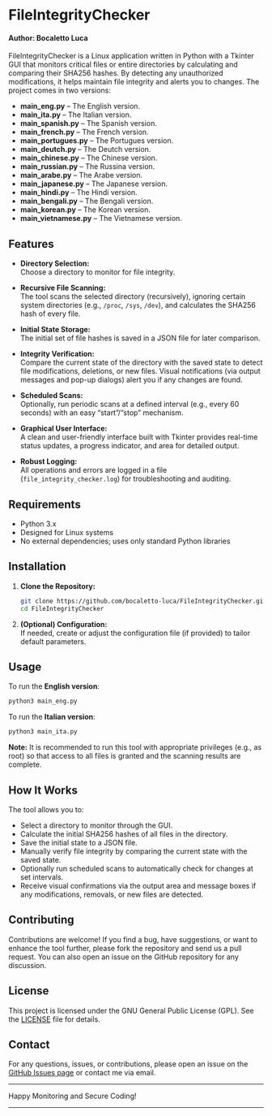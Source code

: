 # FileIntegrityChecker
#### Author: Bocaletto Luca

FileIntegrityChecker is a Linux application written in Python with a Tkinter GUI that monitors critical files or entire directories by calculating and comparing their SHA256 hashes. By detecting any unauthorized modifications, it helps maintain file integrity and alerts you to changes. The project comes in two versions:
- **main_eng.py** – The English version.
- **main_ita.py** – The Italian version.
- **main_spanish.py** – The Spanish version.
- **main_french.py** – The French version.
- **main_portugues.py** – The Portugues version.
- **main_deutch.py** – The Deutch version.
- **main_chinese.py** – The Chinese version.
- **main_russian.py** – The Russina version.
- **main_arabe.py** – The Arabe version.
- **main_japanese.py** – The Japanese version.
- **main_hindi.py** – The Hindi version.
- **main_bengali.py** – The Bengali version.
- **main_korean.py** – The Korean version.
- **main_vietnamese.py** – The Vietnamese version.
  
## Features

- **Directory Selection:**  
  Choose a directory to monitor for file integrity.

- **Recursive File Scanning:**  
  The tool scans the selected directory (recursively), ignoring certain system directories (e.g., `/proc`, `/sys`, `/dev`), and calculates the SHA256 hash of every file.

- **Initial State Storage:**  
  The initial set of file hashes is saved in a JSON file for later comparison.

- **Integrity Verification:**  
  Compare the current state of the directory with the saved state to detect file modifications, deletions, or new files. Visual notifications (via output messages and pop-up dialogs) alert you if any changes are found.

- **Scheduled Scans:**  
  Optionally, run periodic scans at a defined interval (e.g., every 60 seconds) with an easy “start”/“stop” mechanism.

- **Graphical User Interface:**  
  A clean and user-friendly interface built with Tkinter provides real-time status updates, a progress indicator, and area for detailed output.

- **Robust Logging:**  
  All operations and errors are logged in a file (`file_integrity_checker.log`) for troubleshooting and auditing.

## Requirements

- Python 3.x  
- Designed for Linux systems  
- No external dependencies; uses only standard Python libraries

## Installation

1. **Clone the Repository:**

   ```bash
   git clone https://github.com/bocaletto-luca/FileIntegrityChecker.git
   cd FileIntegrityChecker
   ```

2. **(Optional) Configuration:**  
   If needed, create or adjust the configuration file (if provided) to tailor default parameters.

## Usage

To run the **English version**:

```bash
python3 main_eng.py
```

To run the **Italian version**:

```bash
python3 main_ita.py
```

**Note:** It is recommended to run this tool with appropriate privileges (e.g., as root) so that access to all files is granted and the scanning results are complete.

## How It Works

The tool allows you to:
- Select a directory to monitor through the GUI.
- Calculate the initial SHA256 hashes of all files in the directory.
- Save the initial state to a JSON file.
- Manually verify file integrity by comparing the current state with the saved state.
- Optionally run scheduled scans to automatically check for changes at set intervals.
- Receive visual confirmations via the output area and message boxes if any modifications, removals, or new files are detected.

## Contributing

Contributions are welcome! If you find a bug, have suggestions, or want to enhance the tool further, please fork the repository and send us a pull request. You can also open an issue on the GitHub repository for any discussion.

## License

This project is licensed under the GNU General Public License (GPL). See the [LICENSE](LICENSE) file for details.

## Contact

For any questions, issues, or contributions, please open an issue on the [GitHub Issues page](https://github.com/bocaletto-luca/FileIntegrityChecker/issues) or contact me via email.

---

Happy Monitoring and Secure Coding!

---
